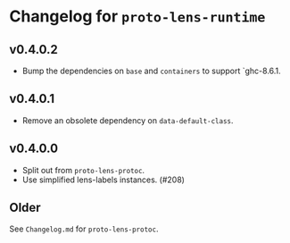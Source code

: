 # Changelog for `proto-lens-runtime`

## v0.4.0.2
- Bump the dependencies on `base` and `containers` to support `ghc-8.6.1.

## v0.4.0.1
- Remove an obsolete dependency on `data-default-class`.

## v0.4.0.0
- Split out from `proto-lens-protoc`.
- Use simplified lens-labels instances. (#208)

## Older
See `Changelog.md` for `proto-lens-protoc`.
